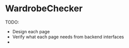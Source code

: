 WardrobeChecker
===============
TODO:
+ Design each page
+ Verify what each page needs from backend interfaces
+ 
